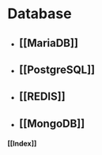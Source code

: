 # Database

- ## [[MariaDB]]
- ## [[PostgreSQL]]
- ## [[REDIS]]
- ## [[MongoDB]]



#### [[Index]]

